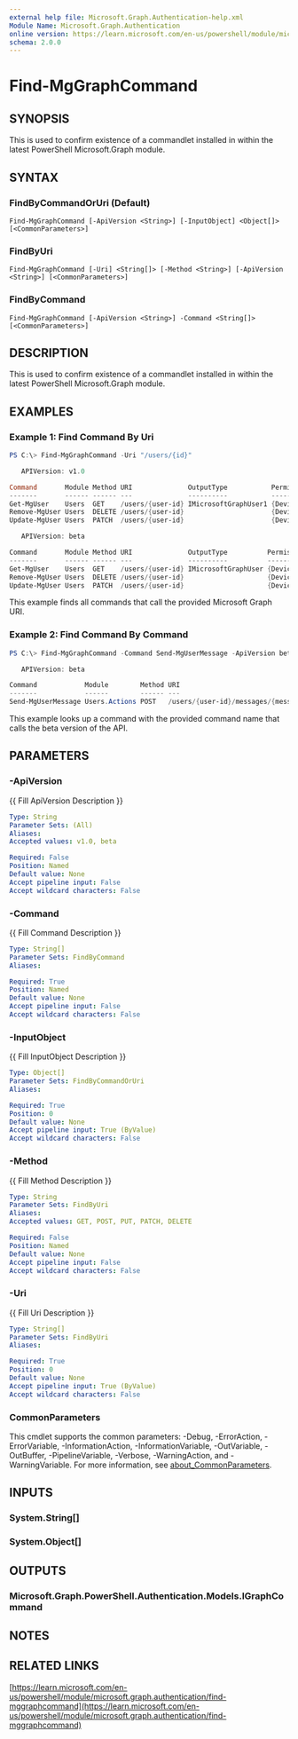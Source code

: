 ```yaml
---
external help file: Microsoft.Graph.Authentication-help.xml
Module Name: Microsoft.Graph.Authentication
online version: https://learn.microsoft.com/en-us/powershell/module/microsoft.graph.authentication/find-mggraphcommand
schema: 2.0.0
---
```


# Find-MgGraphCommand

## SYNOPSIS
This is used to confirm existence of a commandlet installed in within the latest PowerShell Microsoft.Graph module.
## SYNTAX

### FindByCommandOrUri (Default)
```
Find-MgGraphCommand [-ApiVersion <String>] [-InputObject] <Object[]> [<CommonParameters>]
```

### FindByUri
```
Find-MgGraphCommand [-Uri] <String[]> [-Method <String>] [-ApiVersion <String>] [<CommonParameters>]
```

### FindByCommand
```
Find-MgGraphCommand [-ApiVersion <String>] -Command <String[]> [<CommonParameters>]
```

## DESCRIPTION
This is used to confirm existence of a commandlet installed in within the latest PowerShell Microsoft.Graph module.
## EXAMPLES
### Example 1: Find Command By Uri
```powershell
PS C:\> Find-MgGraphCommand -Uri "/users/{id}"

   APIVersion: v1.0

Command       Module Method URI              OutputType           Permissions
-------       ------ ------ ---              ----------           -----------
Get-MgUser    Users  GET    /users/{user-id} IMicrosoftGraphUser1 {DeviceManagementApps.Read.All DeviceManagementApps.Rea…
Remove-MgUser Users  DELETE /users/{user-id}                      {DeviceManagementApps.ReadWrite.All DeviceManagementMan…
Update-MgUser Users  PATCH  /users/{user-id}                      {DeviceManagementApps.ReadWrite.All DeviceManagementMan…

   APIVersion: beta

Command       Module Method URI              OutputType          Permissions
-------       ------ ------ ---              ----------          -----------
Get-MgUser    Users  GET    /users/{user-id} IMicrosoftGraphUser {DeviceManagementApps.Read.All DeviceManagementApps.Read…
Remove-MgUser Users  DELETE /users/{user-id}                     {DeviceManagementApps.ReadWrite.All DeviceManagementMana…
Update-MgUser Users  PATCH  /users/{user-id}                     {DeviceManagementApps.ReadWrite.All DeviceManagementMana…

```
This example finds all commands that call the provided Microsoft Graph URI.

### Example 2: Find Command By Command
```powershell
PS C:\> Find-MgGraphCommand -Command Send-MgUserMessage -ApiVersion beta

   APIVersion: beta

Command            Module        Method URI                                                         OutputType Permissions
-------            ------        ------ ---                                                         ---------- -----------
Send-MgUserMessage Users.Actions POST   /users/{user-id}/messages/{message-id}/microsoft.graph.send            {Mail.Send}
```
This example looks up a command with the provided command name that calls the beta version of the API.

## PARAMETERS

### -ApiVersion
{{ Fill ApiVersion Description }}

```yaml
Type: String
Parameter Sets: (All)
Aliases:
Accepted values: v1.0, beta

Required: False
Position: Named
Default value: None
Accept pipeline input: False
Accept wildcard characters: False
```

### -Command
{{ Fill Command Description }}

```yaml
Type: String[]
Parameter Sets: FindByCommand
Aliases:

Required: True
Position: Named
Default value: None
Accept pipeline input: False
Accept wildcard characters: False
```

### -InputObject
{{ Fill InputObject Description }}

```yaml
Type: Object[]
Parameter Sets: FindByCommandOrUri
Aliases:

Required: True
Position: 0
Default value: None
Accept pipeline input: True (ByValue)
Accept wildcard characters: False
```

### -Method
{{ Fill Method Description }}

```yaml
Type: String
Parameter Sets: FindByUri
Aliases:
Accepted values: GET, POST, PUT, PATCH, DELETE

Required: False
Position: Named
Default value: None
Accept pipeline input: False
Accept wildcard characters: False
```

### -Uri
{{ Fill Uri Description }}

```yaml
Type: String[]
Parameter Sets: FindByUri
Aliases:

Required: True
Position: 0
Default value: None
Accept pipeline input: True (ByValue)
Accept wildcard characters: False
```

### CommonParameters
This cmdlet supports the common parameters: -Debug, -ErrorAction, -ErrorVariable, -InformationAction, -InformationVariable, -OutVariable, -OutBuffer, -PipelineVariable, -Verbose, -WarningAction, and -WarningVariable. For more information, see [about_CommonParameters](http://go.microsoft.com/fwlink/?LinkID=113216).

## INPUTS

### System.String[]

### System.Object[]

## OUTPUTS

### Microsoft.Graph.PowerShell.Authentication.Models.IGraphCommand

## NOTES

## RELATED LINKS

[https://learn.microsoft.com/en-us/powershell/module/microsoft.graph.authentication/find-mggraphcommand](https://learn.microsoft.com/en-us/powershell/module/microsoft.graph.authentication/find-mggraphcommand)

